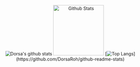 <div align = "center">
  
![Dorsa's github stats](https://github-readme-stats.vercel.app/api?username=DorsaRoh&theme=dark&show_icons=true) 
<img height="160px" src="https://github-readme-stats.vercel.app/api?username=DorsaRoh&include_all_commits=true&count_private=true&show_icons=true&line_height=20&title_color=7A7ADB&icon_color=2234AE&text_color=D3D3D3&bg_color=0,000000,130F40" alt="Github Stats"/>
[![Top Langs](https://github-readme-stats.vercel.app/api/top-langs/?username=DorsaRoh&layout=compact8&theme=algolia")](https://github.com/DorsaRoh/github-readme-stats)

</div>

